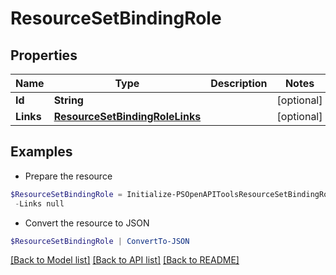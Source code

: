 # ResourceSetBindingRole
## Properties

Name | Type | Description | Notes
------------ | ------------- | ------------- | -------------
**Id** | **String** |  | [optional] 
**Links** | [**ResourceSetBindingRoleLinks**](ResourceSetBindingRoleLinks.md) |  | [optional] 

## Examples

- Prepare the resource
```powershell
$ResourceSetBindingRole = Initialize-PSOpenAPIToolsResourceSetBindingRole  -Id null `
 -Links null
```

- Convert the resource to JSON
```powershell
$ResourceSetBindingRole | ConvertTo-JSON
```

[[Back to Model list]](../README.md#documentation-for-models) [[Back to API list]](../README.md#documentation-for-api-endpoints) [[Back to README]](../README.md)


